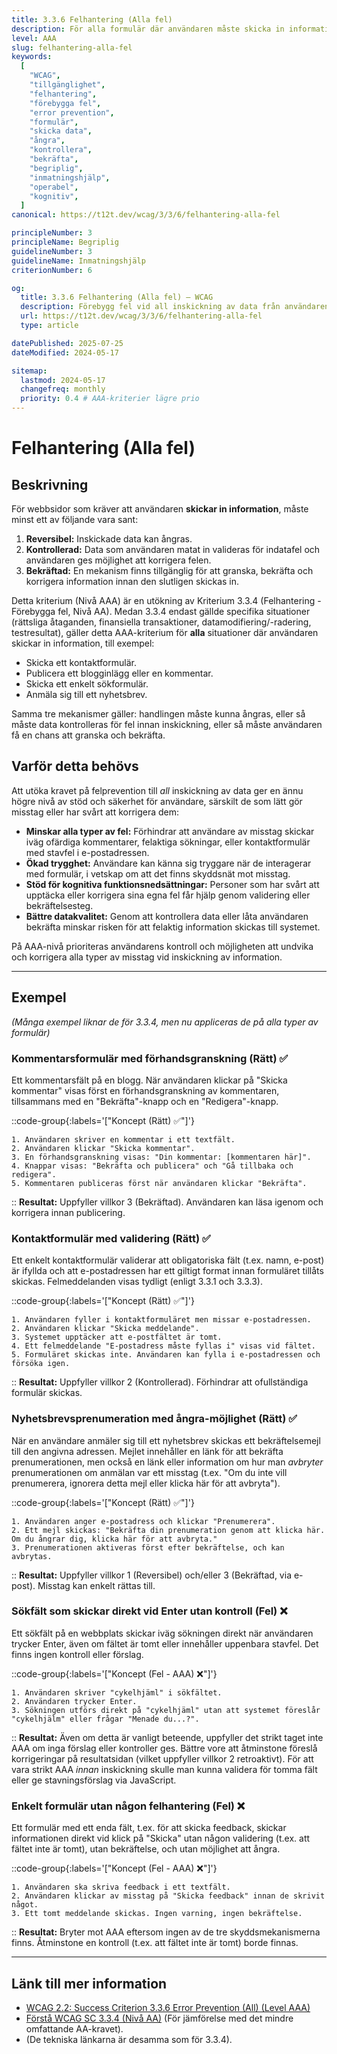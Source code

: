 ```yaml
---
title: 3.3.6 Felhantering (Alla fel)
description: För alla formulär där användaren måste skicka in information, se till att inskickade data antingen är reversibla, kontrollerade, eller bekräftade.
level: AAA
slug: felhantering-alla-fel
keywords:
  [
    "WCAG",
    "tillgänglighet",
    "felhantering",
    "förebygga fel",
    "error prevention",
    "formulär",
    "skicka data",
    "ångra",
    "kontrollera",
    "bekräfta",
    "begriplig",
    "inmatningshjälp",
    "operabel",
    "kognitiv",
  ]
canonical: https://t12t.dev/wcag/3/3/6/felhantering-alla-fel

principleNumber: 3
principleName: Begriplig
guidelineNumber: 3
guidelineName: Inmatningshjälp
criterionNumber: 6

og:
  title: 3.3.6 Felhantering (Alla fel) – WCAG
  description: Förebygg fel vid all inskickning av data från användaren.
  url: https://t12t.dev/wcag/3/3/6/felhantering-alla-fel
  type: article

datePublished: 2025-07-25
dateModified: 2024-05-17

sitemap:
  lastmod: 2024-05-17
  changefreq: monthly
  priority: 0.4 # AAA-kriterier lägre prio
---
```


# Felhantering (Alla fel)

## Beskrivning

För webbsidor som kräver att användaren **skickar in information**, måste minst ett av följande vara sant:

1.  **Reversibel:** Inskickade data kan ångras.
2.  **Kontrollerad:** Data som användaren matat in valideras för indatafel och användaren ges möjlighet att korrigera felen.
3.  **Bekräftad:** En mekanism finns tillgänglig för att granska, bekräfta och korrigera information innan den slutligen skickas in.

Detta kriterium (Nivå AAA) är en utökning av Kriterium 3.3.4 (Felhantering - Förebygga fel, Nivå AA). Medan 3.3.4 endast gällde specifika situationer (rättsliga åtaganden, finansiella transaktioner, datamodifiering/-radering, testresultat), gäller detta AAA-kriterium för **alla** situationer där användaren skickar in information, till exempel:

- Skicka ett kontaktformulär.
- Publicera ett blogginlägg eller en kommentar.
- Skicka ett enkelt sökformulär.
- Anmäla sig till ett nyhetsbrev.

Samma tre mekanismer gäller: handlingen måste kunna ångras, eller så måste data kontrolleras för fel innan inskickning, eller så måste användaren få en chans att granska och bekräfta.

## Varför detta behövs

Att utöka kravet på felprevention till _all_ inskickning av data ger en ännu högre nivå av stöd och säkerhet för användare, särskilt de som lätt gör misstag eller har svårt att korrigera dem:

- **Minskar alla typer av fel:** Förhindrar att användare av misstag skickar iväg ofärdiga kommentarer, felaktiga sökningar, eller kontaktformulär med stavfel i e-postadressen.
- **Ökad trygghet:** Användare kan känna sig tryggare när de interagerar med formulär, i vetskap om att det finns skyddsnät mot misstag.
- **Stöd för kognitiva funktionsnedsättningar:** Personer som har svårt att upptäcka eller korrigera sina egna fel får hjälp genom validering eller bekräftelsesteg.
- **Bättre datakvalitet:** Genom att kontrollera data eller låta användaren bekräfta minskar risken för att felaktig information skickas till systemet.

På AAA-nivå prioriteras användarens kontroll och möjligheten att undvika och korrigera alla typer av misstag vid inskickning av information.

---

## Exempel

_(Många exempel liknar de för 3.3.4, men nu appliceras de på alla typer av formulär)_

### Kommentarsformulär med förhandsgranskning (Rätt) ✅

Ett kommentarsfält på en blogg. När användaren klickar på "Skicka kommentar" visas först en förhandsgranskning av kommentaren, tillsammans med en "Bekräfta"-knapp och en "Redigera"-knapp.

::code-group{:labels='["Koncept (Rätt) ✅"]'}

```text [Beskrivning av flöde]
1. Användaren skriver en kommentar i ett textfält.
2. Användaren klickar "Skicka kommentar".
3. En förhandsgranskning visas: "Din kommentar: [kommentaren här]".
4. Knappar visas: "Bekräfta och publicera" och "Gå tillbaka och redigera".
5. Kommentaren publiceras först när användaren klickar "Bekräfta".
```

::
**Resultat:** Uppfyller villkor 3 (Bekräftad). Användaren kan läsa igenom och korrigera innan publicering.

### Kontaktformulär med validering (Rätt) ✅

Ett enkelt kontaktformulär validerar att obligatoriska fält (t.ex. namn, e-post) är ifyllda och att e-postadressen har ett giltigt format innan formuläret tillåts skickas. Felmeddelanden visas tydligt (enligt 3.3.1 och 3.3.3).

::code-group{:labels='["Koncept (Rätt) ✅"]'}

```text [Beskrivning av flöde]
1. Användaren fyller i kontaktformuläret men missar e-postadressen.
2. Användaren klickar "Skicka meddelande".
3. Systemet upptäcker att e-postfältet är tomt.
4. Ett felmeddelande "E-postadress måste fyllas i" visas vid fältet.
5. Formuläret skickas inte. Användaren kan fylla i e-postadressen och försöka igen.
```

::
**Resultat:** Uppfyller villkor 2 (Kontrollerad). Förhindrar att ofullständiga formulär skickas.

### Nyhetsbrevsprenumeration med ångra-möjlighet (Rätt) ✅

När en användare anmäler sig till ett nyhetsbrev skickas ett bekräftelsemejl till den angivna adressen. Mejlet innehåller en länk för att bekräfta prenumerationen, men också en länk eller information om hur man _avbryter_ prenumerationen om anmälan var ett misstag (t.ex. "Om du inte vill prenumerera, ignorera detta mejl eller klicka här för att avbryta").

::code-group{:labels='["Koncept (Rätt) ✅"]'}

```text [Beskrivning]
1. Användaren anger e-postadress och klickar "Prenumerera".
2. Ett mejl skickas: "Bekräfta din prenumeration genom att klicka här. Om du ångrar dig, klicka här för att avbryta."
3. Prenumerationen aktiveras först efter bekräftelse, och kan avbrytas.
```

::
**Resultat:** Uppfyller villkor 1 (Reversibel) och/eller 3 (Bekräftad, via e-post). Misstag kan enkelt rättas till.

### Sökfält som skickar direkt vid Enter utan kontroll (Fel) ❌

Ett sökfält på en webbplats skickar iväg sökningen direkt när användaren trycker Enter, även om fältet är tomt eller innehåller uppenbara stavfel. Det finns ingen kontroll eller förslag.

::code-group{:labels='["Koncept (Fel - AAA) ❌"]'}

```text [Beskrivning]
1. Användaren skriver "cykelhjäml" i sökfältet.
2. Användaren trycker Enter.
3. Sökningen utförs direkt på "cykelhjäml" utan att systemet föreslår "cykelhjälm" eller frågar "Menade du...?".
```

::
**Resultat:** Även om detta är vanligt beteende, uppfyller det strikt taget inte AAA om inga förslag eller kontroller ges. Bättre vore att åtminstone föreslå korrigeringar på resultatsidan (vilket uppfyller villkor 2 retroaktivt). För att vara strikt AAA _innan_ inskickning skulle man kunna validera för tomma fält eller ge stavningsförslag via JavaScript.

### Enkelt formulär utan någon felhantering (Fel) ❌

Ett formulär med ett enda fält, t.ex. för att skicka feedback, skickar informationen direkt vid klick på "Skicka" utan någon validering (t.ex. att fältet inte är tomt), utan bekräftelse, och utan möjlighet att ångra.

::code-group{:labels='["Koncept (Fel - AAA) ❌"]'}

```text [Beskrivning]
1. Användaren ska skriva feedback i ett textfält.
2. Användaren klickar av misstag på "Skicka feedback" innan de skrivit något.
3. Ett tomt meddelande skickas. Ingen varning, ingen bekräftelse.
```

::
**Resultat:** Bryter mot AAA eftersom ingen av de tre skyddsmekanismerna finns. Åtminstone en kontroll (t.ex. att fältet inte är tomt) borde finnas.

---

## Länk till mer information

- [WCAG 2.2: Success Criterion 3.3.6 Error Prevention (All) (Level AAA)](https://www.w3.org/WAI/WCAG22/Understanding/error-prevention-all.html)
- [Förstå WCAG SC 3.3.4 (Nivå AA)](https://www.w3.org/WAI/WCAG22/Understanding/error-prevention-legal-financial-data.html) (För jämförelse med det mindre omfattande AA-kravet).
- (De tekniska länkarna är desamma som för 3.3.4).
